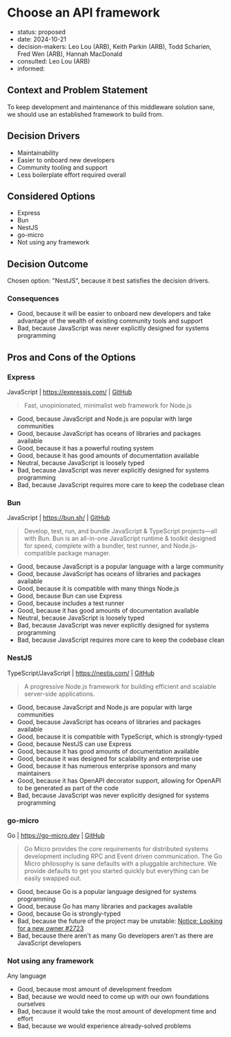 [//]: # (bc-madr v0.1)
<!-- modified MADR 4.0.0 -->

# Choose an API framework

* status: proposed <!-- proposed | rejected | accepted | deprecated | ... | superseded by ADR-0123 -->
* date: 2024-10-21 <!-- YYYY-MM-DD when the decision was last updated -->
* decision-makers: Leo Lou (ARB), Keith Parkin (ARB), Todd Scharien, Fred Wen (ARB), Hannah MacDonald <!-- list everyone involved in the decision -->
* consulted: Leo Lou (ARB) <!-- list everyone whose opinions are sought (typically subject-matter experts); and with whom there is a two-way communication --> <!-- OPTIONAL -->
* informed: <!-- list everyone who is kept up-to-date on progress; and with whom there is a one-way communication} --> <!-- OPTIONAL -->

## Context and Problem Statement

To keep development and maintenance of this middleware solution sane, we should use an established framework to build from.

## Decision Drivers

* Maintainability
* Easier to onboard new developers
* Community tooling and support
* Less boilerplate effort required overall

## Considered Options

* Express
* Bun
* NestJS
* go-micro
* Not using any framework

## Decision Outcome

Chosen option: "NestJS", because it best satisfies the decision drivers.

### Consequences

* Good, because it will be easier to onboard new developers and take advantage of the wealth of existing community tools and support
* Bad, because JavaScript was never explicitly designed for systems programming

## Pros and Cons of the Options

### Express

JavaScript | https://expressjs.com/ | [GitHub](https://github.com/expressjs/express)

> Fast, unopinionated, minimalist web framework for Node.js

* Good, because JavaScript and Node.js are popular with large communities
* Good, because JavaScript has oceans of libraries and packages available
* Good, because it has a powerful routing system
* Good, because it has good amounts of documentation available
* Neutral, because JavaScript is loosely typed
* Bad, because JavaScript was never explicitly designed for systems programming
* Bad, because JavaScript requires more care to keep the codebase clean

### Bun

JavaScript | https://bun.sh/ | [GitHub](https://github.com/oven-sh/bun)

> Develop, test, run, and bundle JavaScript & TypeScript projects—all with Bun. Bun is an all-in-one JavaScript runtime & toolkit designed for speed, complete with a bundler, test runner, and Node.js-compatible package manager.

* Good, because JavaScript is a popular language with a large community
* Good, because JavaScript has oceans of libraries and packages available
* Good, because it is compatible with many things Node.js
* Good, because Bun can use Express
* Good, because includes a test runner
* Good, because it has good amounts of documentation available
* Neutral, because JavaScript is loosely typed
* Bad, because JavaScript was never explicitly designed for systems programming
* Bad, because JavaScript requires more care to keep the codebase clean

### NestJS

TypeScript/JavaScript | https://nestjs.com/ | [GitHub](https://github.com/nestjs/nest)

> A progressive Node.js framework for building efficient and scalable server-side applications.

* Good, because JavaScript and Node.js are popular with large communities
* Good, because JavaScript has oceans of libraries and packages available
* Good, because it is compatible with TypeScript, which is strongly-typed
* Good, because NestJS can use Express
* Good, because it has good amounts of documentation available
* Good, because it was designed for scalability and enterprise use
* Good, because it has numerous enterprise sponsors and many maintainers
* Good, because it has OpenAPI decorator support, allowing for OpenAPI to be generated as part of the code
* Bad, because JavaScript was never explicitly designed for systems programming

### go-micro

Go | https://go-micro.dev | [GitHub](https://github.com/micro/go-micro)

> Go Micro provides the core requirements for distributed systems development including RPC and Event driven communication. The Go Micro philosophy is sane defaults with a pluggable architecture. We provide defaults to get you started quickly but everything can be easily swapped out.

* Good, because Go is a popular language designed for systems programming
* Good, because Go has many libraries and packages available
* Good, because Go is strongly-typed
* Bad, because the future of the project may be unstable: [Notice: Looking for a new owner #2723](https://github.com/micro/go-micro/issues/2723)
* Bad, because there aren't as many Go developers aren't as there are JavaScript developers

### Not using any framework

Any language

* Good, because most amount of development freedom
* Bad, because we would need to come up with our own foundations ourselves
* Bad, because it would take the most amount of development time and effort
* Bad, because we would experience already-solved problems
